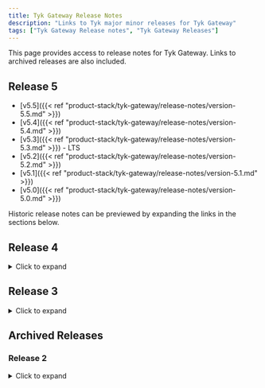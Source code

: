 ```yaml
---
title: Tyk Gateway Release Notes
description: "Links to Tyk major minor releases for Tyk Gateway"
tags: ["Tyk Gateway Release notes", "Tyk Gateway Releases"]
---
```


This page provides access to release notes for Tyk Gateway. Links to archived releases are also included.

## Release 5

- [v5.5]({{< ref "product-stack/tyk-gateway/release-notes/version-5.5.md" >}})
- [v5.4]({{< ref "product-stack/tyk-gateway/release-notes/version-5.4.md" >}})
- [v5.3]({{< ref "product-stack/tyk-gateway/release-notes/version-5.3.md" >}}) - LTS
- [v5.2]({{< ref "product-stack/tyk-gateway/release-notes/version-5.2.md" >}})
- [v5.1]({{< ref "product-stack/tyk-gateway/release-notes/version-5.1.md" >}})
- [v5.0]({{< ref "product-stack/tyk-gateway/release-notes/version-5.0.md" >}})

Historic release notes can be previewed by expanding the links in the sections below.

## Release 4
<details>
    <summary>
        Click to expand
    </summary>

- [v4.3]({{< ref "product-stack/tyk-gateway/release-notes/version-4.3.md" >}})
- [v4.2]({{< ref "product-stack/tyk-gateway/release-notes/version-4.2.md" >}})
- [v4.1]({{< ref "product-stack/tyk-gateway/release-notes/version-4.1.md" >}})
- [v4.0]({{< ref "product-stack/tyk-gateway/release-notes/version-4.0.md" >}})
</details>

## Release 3
<details>
    <summary>
        Click to expand
    </summary>

- [v3.2]({{< ref "product-stack/tyk-gateway/release-notes/version-3.2.md" >}})
- [v3.1]({{< ref "product-stack/tyk-gateway/release-notes/version-3.1.md" >}})
- [v3.0]({{< ref "product-stack/tyk-gateway/release-notes/version-3.0.md" >}})
</details>

## Archived Releases

### Release 2
<details>
    <summary>
        Click to expand
    </summary>

- [v2.9]({{< ref "product-stack/tyk-gateway/release-notes/archived-releases/version-2.9.md" >}})
- [v2.8]({{< ref "product-stack/tyk-gateway/release-notes/archived-releases/version-2.8.md" >}})
- [v2.7]({{< ref "product-stack/tyk-gateway/release-notes/archived-releases/version-2.7.md"  >}})
- [v2.6]({{< ref "product-stack/tyk-gateway/release-notes/archived-releases/version-2.6.md" >}})
- [v2.5]({{< ref "product-stack/tyk-gateway/release-notes/archived-releases/version-2.5.md" >}})
- [v2.4]({{< ref "product-stack/tyk-gateway/release-notes/archived-releases/version-2.4.md" >}})
</details>